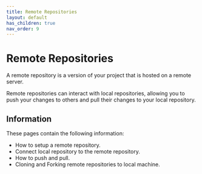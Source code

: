 ```yaml
---
title: Remote Repositories
layout: default
has_children: true
nav_order: 9
---
```


# Remote Repositories

A remote repository is a version of your project that is hosted on a remote server.

Remote repositories can interact with local repositories, allowing you to push your changes to others and pull their changes to your local repository.

## Information

These pages contain the following information:

- How to setup a remote repository.
- Connect local repository to the remote repository.
- How to push and pull.
- Cloning and Forking remote repositories to local machine.
